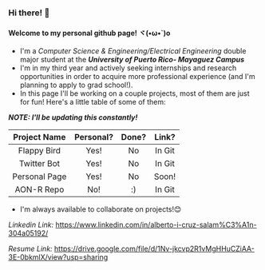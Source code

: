 ### Hi there! 👋
#### Welcome to my personal github page! ヾ(•ω•\`)o
- I'm a _Computer Science & Engineering/Electrical Engineering_ double major student at the _**University of Puerto Rico- Mayaguez Campus**_
- I'm in my third year and actively seeking internships and research opportunities in order to acquire more professional experience (and I'm planning to apply to grad school!).
- In this page I'll be working on a couple projects, most of them are just for fun! Here's a little table of some of them:

***NOTE: I'll be updating this constantly!***

| Project Name | Personal? | Done? | Link?  |
|:------------:|:---------:|:-----:|:------:|
| Flappy Bird  |    Yes!   |   No  | In Git |
| Twitter Bot  |    Yes!   |   No  | In Git |
| Personal Page|    Yes!   |   No  | Soon!  |
| AON-R Repo   |    No!    |   :)  | In Git |

- I'm always available to collaborate on projects!😊

*Linkedin Link:* https://www.linkedin.com/in/alberto-i-cruz-salam%C3%A1n-304a05192/

*Resume Link:* https://drive.google.com/file/d/1Nv-jkcvp2R1vMgHHuCZiAA-3E-0bkmlX/view?usp=sharing

<!--
**albertocruz6/albertocruz6** is a ✨ _special_ ✨ repository because its `README.md` (this file) appears on your GitHub profile.

Here are some ideas to get you started:

- 🔭 I’m currently working on ...
- 🌱 I’m currently learning ...
- 👯 I’m looking to collaborate on ...
- 🤔 I’m looking for help with ...
- 💬 Ask me about ...
- 📫 How to reach me: ...
- 😄 Pronouns: ...
- ⚡ Fun fact: ...
-->
